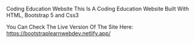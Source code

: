 Coding Education Website
This Is A Coding Education Website Built With HTML, Bootstrap 5 and Css3

You Can Check The Live Version Of The Site Here: https://bootstraplearnwebdev.netlify.app/
